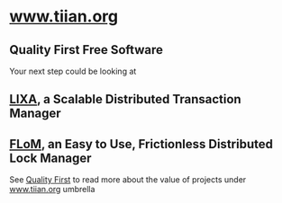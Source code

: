 # www.tiian.org
## Quality First Free Software

Your next step could be looking at

## [LIXA](/lixa), a Scalable Distributed Transaction Manager

##  [FLoM](/flom), an Easy to Use, Frictionless Distributed Lock Manager

See [Quality First](Quality_First.md) to read more about the value of projects under www.tiian.org umbrella

